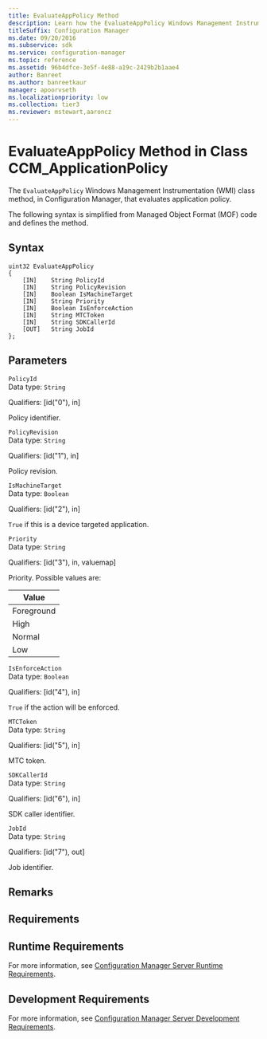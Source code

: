 ```yaml
---
title: EvaluateAppPolicy Method
description: Learn how the EvaluateAppPolicy Windows Management Instrumentation (WMI) class method, in Configuration Manager, that evaluates application policy.
titleSuffix: Configuration Manager
ms.date: 09/20/2016
ms.subservice: sdk
ms.service: configuration-manager
ms.topic: reference
ms.assetid: 96b4dfce-3e5f-4e88-a19c-2429b2b1aae4
author: Banreet
ms.author: banreetkaur
manager: apoorvseth
ms.localizationpriority: low
ms.collection: tier3
ms.reviewer: mstewart,aaroncz 
---
```

# EvaluateAppPolicy Method in Class CCM_ApplicationPolicy
The `EvaluateAppPolicy` Windows Management Instrumentation (WMI) class method, in Configuration Manager, that evaluates application policy.   

 The following syntax is simplified from Managed Object Format (MOF) code and defines the method.  

## Syntax  

```  
uint32 EvaluateAppPolicy   
{  
    [IN]    String PolicyId  
    [IN]    String PolicyRevision  
    [IN]    Boolean IsMachineTarget  
    [IN]    String Priority  
    [IN]    Boolean IsEnforceAction  
    [IN]    String MTCToken  
    [IN]    String SDKCallerId  
    [OUT]   String JobId  
};  
```  

## Parameters  
 `PolicyId`  
 Data type: `String`  

 Qualifiers: [id("0"), in]  

 Policy identifier.    

 `PolicyRevision`  
 Data type: `String`  

 Qualifiers: [id("1"), in]  

 Policy revision.    

 `IsMachineTarget`  
 Data type: `Boolean`  

 Qualifiers: [id("2"), in]  

 `True` if this is a device targeted application.      

 `Priority`  
 Data type: `String`  

 Qualifiers: [id("3"), in, valuemap]  

 Priority. Possible values are:   

|Value|
|-|  
|Foreground|  
|High|  
|Normal|  
|Low|  

 `IsEnforceAction`  
 Data type: `Boolean`  

 Qualifiers: [id("4"), in]  

 `True` if the action will be enforced.    

 `MTCToken`  
 Data type: `String`  

 Qualifiers: [id("5"), in]  

 MTC token.    

 `SDKCallerId`  
 Data type: `String`  

 Qualifiers: [id("6"), in]  

 SDK caller identifier.    

 `JobId`  
 Data type: `String`  

 Qualifiers: [id("7"), out]  

 Job identifier.    

## Remarks  

## Requirements  

## Runtime Requirements  
 For more information, see [Configuration Manager Server Runtime Requirements](../../../../../develop/core/reqs/server-runtime-requirements.md).  

## Development Requirements  
 For more information, see [Configuration Manager Server Development Requirements](../../../../../develop/core/reqs/server-development-requirements.md).
